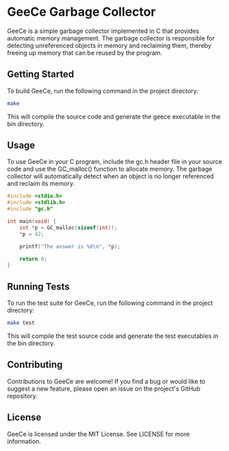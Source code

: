 # GeeCe Garbage Collector

GeeCe is a simple garbage collector implemented in C that provides automatic memory management. The garbage collector is responsible for detecting unreferenced objects in memory and reclaiming them, thereby freeing up memory that can be reused by the program.

## Getting Started

To build GeeCe, run the following command in the project directory:

```BASH
make
```

This will compile the source code and generate the geece executable in the bin directory.

## Usage

To use GeeCe in your C program, include the gc.h header file in your source code and use the GC_malloc() function to allocate memory. The garbage collector will automatically detect when an object is no longer referenced and reclaim its memory.

```C
#include <stdio.h>
#include <stdlib.h>
#include "gc.h"

int main(void) {
    int *p = GC_malloc(sizeof(int));
    *p = 42;

    printf("The answer is %d\n", *p);

    return 0;
}
```

## Running Tests

To run the test suite for GeeCe, run the following command in the project directory:

```BASH
make test
```

This will compile the test source code and generate the test executables in the bin directory.

## Contributing

Contributions to GeeCe are welcome! If you find a bug or would like to suggest a new feature, please open an issue on the project's GitHub repository.

## License

GeeCe is licensed under the MIT License. See LICENSE for more information.